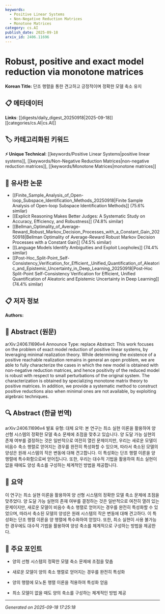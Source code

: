 ```yaml
---
keywords:
  - Positive Linear Systems
  - Non-Negative Reduction Matrices
  - Monotone Matrices
category: cs.AI
publish_date: 2025-09-18
arxiv_id: 2406.11696
---
```


<!-- KEYWORD_LINKING_METADATA:
{
  "processed_timestamp": "2025-09-22 22:12:05.058349",
  "vocabulary_version": "1.0",
  "selected_keywords": [
    "Positive Linear Systems",
    "Non-Negative Reduction Matrices",
    "Monotone Matrices"
  ],
  "rejected_keywords": [
    "Minimal Realization Theory"
  ],
  "similarity_scores": {
    "Positive Linear Systems": 0.78,
    "Non-Negative Reduction Matrices": 0.76,
    "Monotone Matrices": 0.77
  },
  "extraction_method": "AI_prompt_based",
  "budget_applied": true
}
-->


# Robust, positive and exact model reduction via monotone matrices

**Korean Title:** 단조 행렬을 통한 견고하고 긍정적이며 정확한 모델 축소 유지

## 📋 메타데이터

**Links**: [[digests/daily_digest_20250918|2025-09-18]]   [[categories/cs.AI|cs.AI]]

## 🏷️ 카테고리화된 키워드
**⚡ Unique Technical**: [[keywords/Positive Linear Systems|positive linear systems]], [[keywords/Non-Negative Reduction Matrices|non-negative reduction matrices]], [[keywords/Monotone Matrices|monotone matrices]]

## 🔗 유사한 논문
- [[Finite_Sample_Analysis_of_Open-loop_Subspace_Identification_Methods_20250918|Finite Sample Analysis of Open-loop Subspace Identification Methods]] (75.6% similar)
- [[Explicit Reasoning Makes Better Judges: A Systematic Study on Accuracy, Efficiency, and Robustness]] (74.8% similar)
- [[Bellman_Optimality_of_Average-Reward_Robust_Markov_Decision_Processes_with_a_Constant_Gain_20250918|Bellman Optimality of Average-Reward Robust Markov Decision Processes with a Constant Gain]] (74.5% similar)
- [[Language Models Identify Ambiguities and Exploit Loopholes]] (74.4% similar)
- [[Post-Hoc_Split-Point_Self-Consistency_Verification_for_Efficient,_Unified_Quantification_of_Aleatoric_and_Epistemic_Uncertainty_in_Deep_Learning_20250918|Post-Hoc Split-Point Self-Consistency Verification for Efficient, Unified Quantification of Aleatoric and Epistemic Uncertainty in Deep Learning]] (74.4% similar)

## 📋 저자 정보

**Authors:** 

## 📄 Abstract (원문)

arXiv:2406.11696v4 Announce Type: replace 
Abstract: This work focuses on the problem of exact model reduction of positive linear systems, by leveraging minimal realization theory. While determining the existence of a positive reachable realization remains in general an open problem, we are able to fully characterize the cases in which the new model is obtained with non-negative reduction matrices, and hence positivity of the reduced model is robust with respect to small perturbations of the original system. The characterization is obtained by specializing monotone matrix theory to positive matrices. In addition, we provide a systematic method to construct positive reductions also when minimal ones are not available, by exploiting algebraic techniques.

## 🔍 Abstract (한글 번역)

arXiv:2406.11696v4 발표 유형: 대체
요약: 본 연구는 최소 실현 이론을 활용하여 양 선형 시스템의 정확한 모델 축소 문제에 초점을 맞추고 있습니다. 양 도달 가능 실현의 존재 여부를 결정하는 것은 일반적으로 여전히 열린 문제이지만, 우리는 새로운 모델이 비음수 축소 행렬로 얻어지는 경우를 완전히 특성화할 수 있으며, 따라서 축소된 모델의 양성은 원래 시스템의 작은 변동에 대해 견고합니다. 이 특성화는 단조 행렬 이론을 양 행렬에 특수화함으로써 얻어집니다. 또한, 우리는 대수적 기법을 활용하여 최소 실현이 없을 때에도 양성 축소를 구성하는 체계적인 방법을 제공합니다.

## 📝 요약

이 연구는 최소 실현 이론을 활용하여 양 선형 시스템의 정확한 모델 축소 문제에 초점을 맞추었다. 양 도달 가능 실현의 존재 여부를 결정하는 것은 일반적으로 여전히 열려 있는 문제이지만, 새로운 모델이 비음수 축소 행렬로 얻어지는 경우를 완전히 특성화할 수 있었으며, 따라서 축소된 모델의 양성은 원래 시스템의 작은 변동에 대해 견고하다. 이 특성화는 단조 행렬 이론을 양 행렬에 특수화하여 얻었다. 또한, 최소 실현이 사용 불가능한 경우에도 대수적 기법을 활용하여 양성 축소를 체계적으로 구성하는 방법을 제공한다.

## 🎯 주요 포인트

- 양의 선형 시스템의 정확한 모델 축소 문제에 초점을 맞춤

- 새로운 모델이 양의 축소 행렬로 얻어지는 경우를 완전히 특성화

- 양의 행렬에 모노톤 행렬 이론을 적용하여 특성화 얻음

- 최소 모델이 없을 때도 양의 축소를 구성하는 체계적인 방법 제공

---

*Generated on 2025-09-18 17:25:18*